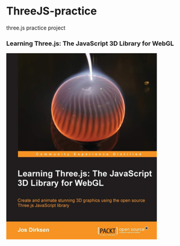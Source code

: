 # ThreeJS-practice
three.js practice project

### Learning Three.js: The JavaScript 3D Library for WebGL
<img src = "https://github.com/jjuiddong/ThreeJS-practice/blob/master/Doc/threejs.jpg?raw=true" width="400px" />

